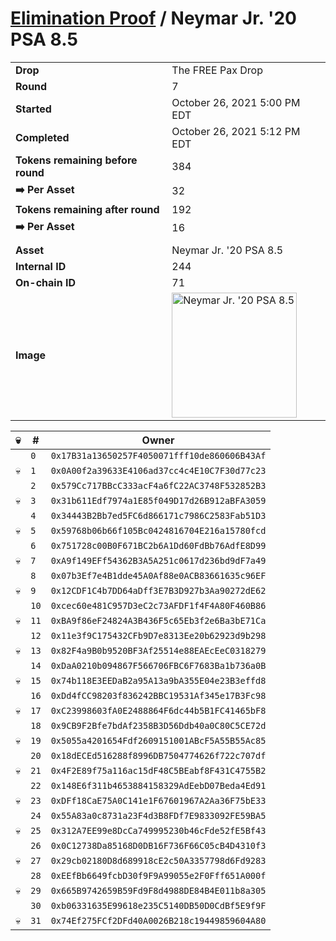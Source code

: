 # [Elimination Proof](./readme.md) / Neymar Jr. &#039;20 PSA 8.5

|||
|---|---|
| **Drop** | The FREE Pax Drop |
| **Round** | 7 |
| **Started** | October 26, 2021 5:00 PM EDT |
| **Completed** | October 26, 2021 5:12 PM EDT |
| **Tokens remaining before round** | 384 |
| **➡️ Per Asset** | 32 |
| **Tokens remaining after round** | 192 |
| **➡️ Per Asset** | 16 |
| | |
| **Asset** | Neymar Jr. &#039;20 PSA 8.5 |
| **Internal ID** | 244 |
| **On-chain ID** | 71 |
| **Image** | <img src="https://tcdn.blokpax.com/94aa4804-2e44-48ea-870e-8fd9c7e5d8a8/7c9425316b204ce557f25914643a8a5e0e2bb116e3ce2d6ceb584fc4d2d280ce.jpg" height="200" alt="Neymar Jr. &#039;20 PSA 8.5" /> |


| 💀 | # | Owner |
| --- | --- | --- |
|  | `0` | `0x17B31a13650257F4050071fff10de860606B43Af` |
| 💀 | `1` | `0x0A00f2a39633E4106ad37cc4c4E10C7F30d77c23` |
|  | `2` | `0x579Cc717BBcC333acF4a6fC22AC3748F532852B3` |
| 💀 | `3` | `0x31b611Edf7974a1E85f049D17d26B912aBFA3059` |
|  | `4` | `0x34443B2Bb7ed5FC6d866171c7986C2583Fab51D3` |
| 💀 | `5` | `0x59768b06b66f105Bc0424816704E216a15780fcd` |
|  | `6` | `0x751728c00B0F671BC2b6A1Dd60FdBb76AdfE8D99` |
| 💀 | `7` | `0xA9f149EFf54362B3A5A251c0617d236bd9dF7a49` |
|  | `8` | `0x07b3Ef7e4B1dde45A0Af88e0ACB83661635c96EF` |
| 💀 | `9` | `0x12CDF1C4b7DD64aDff3E7B3D927b3Aa90272dE62` |
|  | `10` | `0xcec60e481C957D3eC2c73AFDF1f4F4A80F460B86` |
| 💀 | `11` | `0xBA9f86eF24824A3B436F5c65Eb3f2e6Ba3bE71Ca` |
|  | `12` | `0x11e3f9C175432CFb9D7e8313Ee20b62923d9b298` |
| 💀 | `13` | `0x82F4a9B0b9520BF3Af25514e88EAEcEeC0318279` |
|  | `14` | `0xDaA0210b094867F566706FBC6F7683Ba1b736a0B` |
| 💀 | `15` | `0x74b118E3EEDaB2a95A13a9bA355E04e23B3effd8` |
|  | `16` | `0xDd4fCC98203f836242BBC19531Af345e17B3Fc98` |
| 💀 | `17` | `0xC23998603fA0E2488864F6dc44b5B1FC41465bF8` |
|  | `18` | `0x9CB9F2Bfe7bdAf2358B3D56Ddb40a0C80C5CE72d` |
| 💀 | `19` | `0x5055a4201654Fdf2609151001ABcF5A55B55Ac85` |
|  | `20` | `0x18dECEd516288f8996DB7504774626f722c707df` |
| 💀 | `21` | `0x4F2E89f75a116ac15dF48C5BEabf8F431C4755B2` |
|  | `22` | `0x148E6f311b4653884158329AdEebD07Beda4Ed91` |
| 💀 | `23` | `0xDFf18CaE75A0C141e1F67601967A2Aa36F75bE33` |
|  | `24` | `0x55A83a0c8731a23F4d3B8FDf7E9833092FE59BA5` |
| 💀 | `25` | `0x312A7EE99e8DcCa749995230b46cFde52fE5Bf43` |
|  | `26` | `0x0C12738Da85168D0DB16F736F66C05cB4D4310f3` |
| 💀 | `27` | `0x29cb02180D8d689918cE2c50A3357798d6Fd9283` |
|  | `28` | `0xEEfBb6649fcbD30f9F9A99055e2F0Fff651A000f` |
| 💀 | `29` | `0x665B9742659B59Fd9F8d4988DE84B4E011b8a305` |
|  | `30` | `0xb06331635E99618e235C5140DB50D0CdBf5E9f9F` |
| 💀 | `31` | `0x74Ef275FCf2DFd40A0026B218c19449859604A80` |
